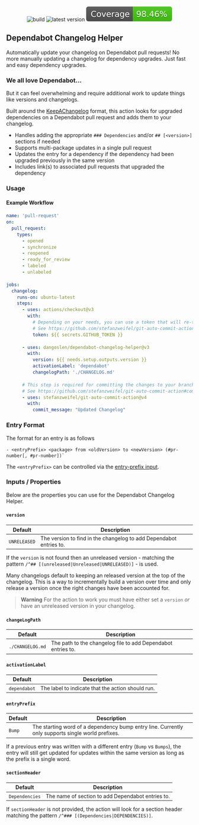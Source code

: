   <p align="center">
    <img src="https://github.com/dangoslen/dependabot-changelog-helper/actions/workflows/pull-request.yml/badge.svg" alt="build" />
    <img src="https://img.shields.io/github/v/release/dangoslen/dependabot-changelog-helper?color=orange&label=Latest" alt="latest version" />
    <img src="./coverage/badge.svg" alt="coverage badge" />
</p>

## Dependabot Changelog Helper

Automatically update your changelog on Dependabot pull requests! No more manually updating a changelog for dependency upgrades. Just fast and easy dependency upgrades.

### We all love Dependabot...

But it can feel overwhelming and require additional work to update things like versions and changelogs.

Built around the [KeepAChangelog](https://keepachangelog.com/) format, this action looks for upgraded dependencies on a Dependabot pull request and adds them to your changelog. 

- Handles adding the appropriate `### Dependencies` and/or `## [<version>]` sections if needed
- Supports multi-package updates in a single pull request
- Updates the entry for a dependency if the dependency had been upgraded previously in the same version
- Includes link(s) to associated pull requests that upgraded the dependency

### Usage

#### Example Workflow

```yaml
name: 'pull-request'
on:
  pull_request:
    types:
      - opened
      - synchronize
      - reopened
      - ready_for_review
      - labeled
      - unlabeled

jobs:
  changelog:
    runs-on: ubuntu-latest
    steps:
      - uses: actions/checkout@v3
        with:
          # Depending on your needs, you can use a token that will re-trigger workflows
          # See https://github.com/stefanzweifel/git-auto-commit-action#commits-of-this-action-do-not-trigger-new-workflow-runs
          token: ${{ secrets.GITHUB_TOKEN }}

      - uses: dangoslen/dependabot-changelog-helper@v3
        with:
          version: ${{ needs.setup.outputs.version }}
          activationLabel: 'dependabot'
          changelogPath: './CHANGELOG.md'

      # This step is required for committing the changes to your branch. 
      # See https://github.com/stefanzweifel/git-auto-commit-action#commits-of-this-action-do-not-trigger-new-workflow-runs 
      - uses: stefanzweifel/git-auto-commit-action@v4
        with:
          commit_message: "Updated Changelog"
```

### Entry Format

The format for an entry is as follows

```
- <entryPrefix> <package> from <oldVersion> to <newVersion> (#pr-number[, #pr-number])`
```

The `<entryPrefix>` can be controlled via the [entry-prefix input](#entryprefix).

### Inputs / Properties

Below are the properties you can use for the Dependabot Changelog Helper.

#### `version`

| Default      | Description                                                        |
| ------------ | ------------------------------------------------------------------ |
| `UNRELEASED` | The version to find in the changelog to add Dependabot entries to. |

If the `version` is not found then an unreleased version - matching the pattern `/^## [(unreleased|Unreleased|UNRELEASED)]` - is used.

Many changelogs default to keeping an released version at the top of the changelog.
This is a way to incrementally build a version over time and only release a version once the right changes have been accounted for.

> **Warning**
> For the action to work you must have either set a `version` _or_ have an unreleased version in your changelog.

#### `changeLogPath`

| Default          | Description                                                  |
| ---------------- | ------------------------------------------------------------ |
| `./CHANGELOG.md` | The path to the changelog file to add Dependabot entries to. |

#### `activationLabel`

| Default      | Description                                       |
| ------------ | ------------------------------------------------- |
| `dependabot` | The label to indicate that the action should run. |

#### `entryPrefix`

| Default      | Description                                                                                       |
| ------------ | ------------------------------------------------------------------------------------------------- |
| `Bump`       | The starting word of a dependency bump entry line. Currently only supports single world prefixes. |

If a previous entry was written with a different entry (`Bump` vs `Bumps`), the entry will still get updated for updates within the same version as long as the prefix is a single word. 

#### `sectionHeader`

| Default        | Description                                       |
| -------------- | ------------------------------------------------- |
| `Dependencies` | The name of section to add Dependabot entries to. |

If `sectionHeader` is not provided, the action will look for a section header matching the pattern `/^### [(Dependencies|DEPENDENCIES)]`.
